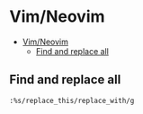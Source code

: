 # Vim/Neovim
<!--ts-->
   * [Vim/Neovim](vim.md#vimneovim)
      * [Find and replace all](vim.md#find-and-replace-all)

<!-- Added by: runner, at: Wed Mar 31 10:56:23 UTC 2021 -->

<!--te-->

## Find and replace all
```vim
:%s/replace_this/replace_with/g
```
